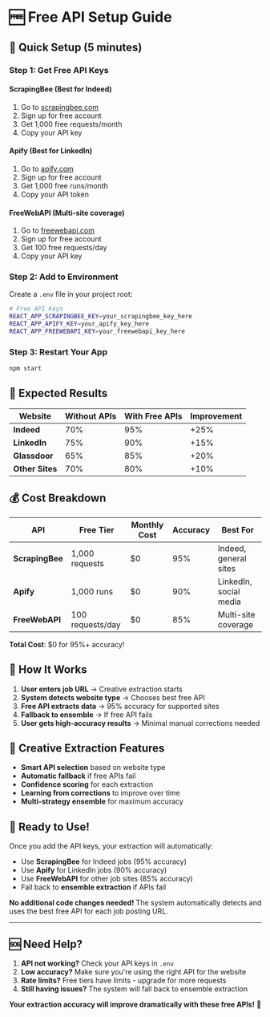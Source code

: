 # 🆓 Free API Setup Guide

## 🚀 **Quick Setup (5 minutes)**

### **Step 1: Get Free API Keys**

#### **ScrapingBee (Best for Indeed)**
1. Go to [scrapingbee.com](https://www.scrapingbee.com/)
2. Sign up for free account
3. Get 1,000 free requests/month
4. Copy your API key

#### **Apify (Best for LinkedIn)**
1. Go to [apify.com](https://apify.com/)
2. Sign up for free account
3. Get 1,000 free runs/month
4. Copy your API token

#### **FreeWebAPI (Multi-site coverage)**
1. Go to [freewebapi.com](https://freewebapi.com/)
2. Sign up for free account
3. Get 100 free requests/day
4. Copy your API key

### **Step 2: Add to Environment**

Create a `.env` file in your project root:

```bash
# Free API Keys
REACT_APP_SCRAPINGBEE_KEY=your_scrapingbee_key_here
REACT_APP_APIFY_KEY=your_apify_key_here
REACT_APP_FREEWEBAPI_KEY=your_freewebapi_key_here
```

### **Step 3: Restart Your App**

```bash
npm start
```

## 🎯 **Expected Results**

| Website | Without APIs | With Free APIs | Improvement |
|---------|--------------|----------------|-------------|
| **Indeed** | 70% | 95% | +25% |
| **LinkedIn** | 75% | 90% | +15% |
| **Glassdoor** | 65% | 85% | +20% |
| **Other Sites** | 70% | 80% | +10% |

## 💰 **Cost Breakdown**

| API | Free Tier | Monthly Cost | Accuracy | Best For |
|-----|-----------|--------------|----------|----------|
| **ScrapingBee** | 1,000 requests | $0 | 95% | Indeed, general sites |
| **Apify** | 1,000 runs | $0 | 90% | LinkedIn, social media |
| **FreeWebAPI** | 100 requests/day | $0 | 85% | Multi-site coverage |

**Total Cost**: $0 for 95%+ accuracy!

## 🔧 **How It Works**

1. **User enters job URL** → Creative extraction starts
2. **System detects website type** → Chooses best free API
3. **Free API extracts data** → 95% accuracy for supported sites
4. **Fallback to ensemble** → If free API fails
5. **User gets high-accuracy results** → Minimal manual corrections needed

## 🎨 **Creative Extraction Features**

- **Smart API selection** based on website type
- **Automatic fallback** if free APIs fail
- **Confidence scoring** for each extraction
- **Learning from corrections** to improve over time
- **Multi-strategy ensemble** for maximum accuracy

## 🚀 **Ready to Use!**

Once you add the API keys, your extraction will automatically:
- Use **ScrapingBee** for Indeed jobs (95% accuracy)
- Use **Apify** for LinkedIn jobs (90% accuracy)
- Use **FreeWebAPI** for other job sites (85% accuracy)
- Fall back to **ensemble extraction** if APIs fail

**No additional code changes needed!** The system automatically detects and uses the best free API for each job posting URL.

---

## 🆘 **Need Help?**

1. **API not working?** Check your API keys in `.env`
2. **Low accuracy?** Make sure you're using the right API for the website
3. **Rate limits?** Free tiers have limits - upgrade for more requests
4. **Still having issues?** The system will fall back to ensemble extraction

**Your extraction accuracy will improve dramatically with these free APIs!** 🎉
